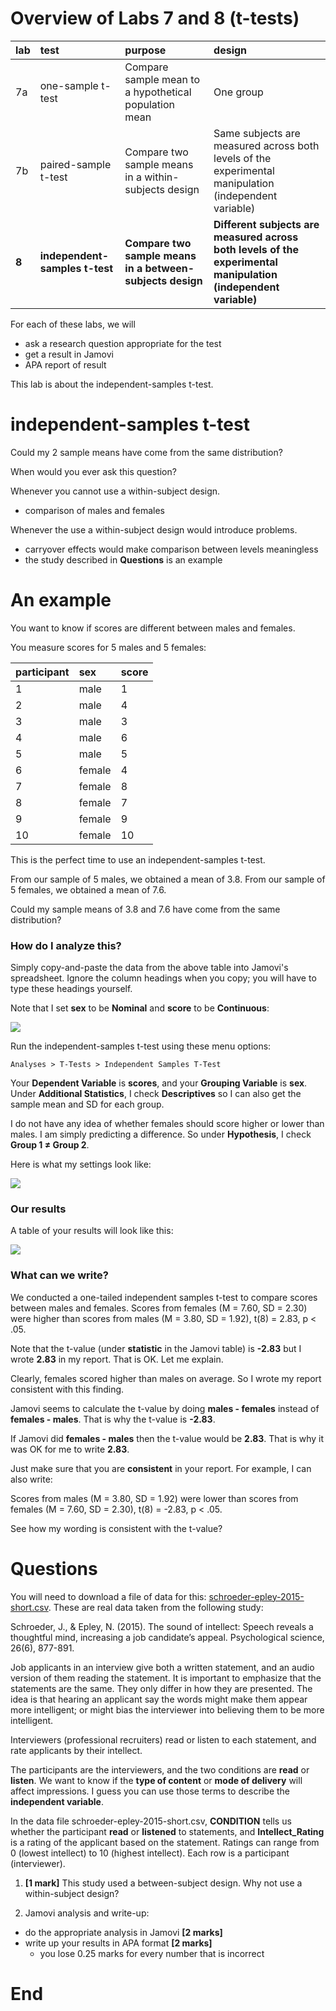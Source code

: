 # Overview of Labs 7 and 8 (t-tests)

| lab | test | purpose | design |
| :--- | :--- | :--- | :--- |
| 7a | one-sample t-test | Compare sample mean to a hypothetical population mean | One group |
| 7b | paired-sample t-test | Compare two sample means in a within-subjects design | Same subjects are measured across both levels of the experimental manipulation (independent variable) |
| **8** | **independent-samples t-test** | **Compare two sample means in a between-subjects design** | **Different subjects are measured across both levels of the experimental manipulation (independent variable)** |

For each of these labs, we will
- ask a research question appropriate for the test
- get a result in Jamovi
- APA report of result

This lab is about the independent-samples t-test.

# independent-samples t-test
>>
Could my 2 sample means have come from the same distribution?

When would you ever ask this question?

Whenever you cannot use a within-subject design.
- comparison of males and females

Whenever the use a within-subject design would introduce problems.
- carryover effects would make comparison between levels meaningless
- the study described in **Questions** is an example

# An example
You want to know if scores are different between males and females.

You measure scores for 5 males and 5 females:

| participant | sex    | score |
| :--         | :--    | :--   |
| 1           | male   | 1     |
| 2           | male   | 4     |
| 3           | male   | 3     |
| 4           | male   | 6     |
| 5           | male   | 5     |
| 6           | female | 4     |
| 7           | female | 8     |
| 8           | female | 7     |
| 9           | female | 9     |
| 10          | female | 10    |

This is the perfect time to use an independent-samples t-test.

From our sample of 5 males, we obtained a mean of 3.8.
From our sample of 5 females, we obtained a mean of 7.6.

>>
Could my sample means of 3.8 and 7.6 have come from the same distribution?

### How do I analyze this?
Simply copy-and-paste the data from the above table into Jamovi's spreadsheet. Ignore the column headings when you copy; you will have to type these headings yourself.

Note that I set **sex** to be **Nominal** and **score** to be **Continuous**:

![](/psy-466/assets/L8-fig-1.png)

Run the independent-samples t-test using these menu options:
```
Analyses > T-Tests > Independent Samples T-Test
```

Your **Dependent Variable** is **scores**, and your **Grouping Variable** is **sex**. Under **Additional Statistics**, I check **Descriptives** so I can also get the sample mean and SD for each group.

I do not have any idea of whether females should score higher or lower than males. I am simply predicting a difference. So under **Hypothesis**, I check **Group 1 ≠ Group 2**.

Here is what my settings look like:

![](/psy-466/assets/L8-fig-2.png)

### Our results
A table of your results will look like this:

![](/psy-466/assets/fig-3.png)

### What can we write?

>>
We conducted a one-tailed independent samples t-test to compare scores between males and females. Scores from females (M = 7.60, SD = 2.30) were higher than scores from males (M = 3.80, SD = 1.92), t(8) = 2.83, p < .05.

Note that the t-value (under **statistic** in the Jamovi table) is **-2.83** but I wrote **2.83** in my report. That is OK. Let me explain.

Clearly, females scored higher than males on average. So I wrote my report consistent with this finding.

Jamovi seems to calculate the t-value by doing **males - females** instead of **females - males**. That is why the t-value is **-2.83**.

If Jamovi did **females - males** then the t-value would be **2.83**.
That is why it was OK for me to write **2.83**.

Just make sure that you are **consistent** in your report. For example, I can also write:

>>
Scores from males (M = 3.80, SD = 1.92) were lower than scores from females (M = 7.60, SD = 2.30), t(8) = -2.83, p < .05.

See how my wording is consistent with the t-value?

# Questions
You will need to download a file of data for this: [schroeder-epley-2015-short.csv](/psy-466/data/schroeder-epley-2015-short.csv). These are real data taken from the following study:

>>
Schroeder, J., & Epley, N. (2015). The sound of intellect: Speech reveals a thoughtful mind, increasing a job candidate’s appeal. Psychological science, 26(6), 877-891.

Job applicants in an interview give both a written statement, and an audio version of them reading the statement. It is important to emphasize that the statements are the same. They only differ in how they are presented. The idea is that hearing an applicant say the words might make them appear more intelligent; or might bias the interviewer into believing them to be more intelligent.

Interviewers (professional recruiters) read or listen to each statement, and rate applicants by their intellect.

The participants are the interviewers, and the two conditions are **read** or **listen**. We want to know if the **type of content** or **mode of delivery** will affect impressions. I guess you can use those terms to describe the **independent variable**.

In the data file schroeder-epley-2015-short.csv, **CONDITION** tells us whether the participant **read** or **listened** to statements, and **Intellect_Rating** is a rating of the applicant based on the statement. Ratings can range from 0 (lowest intellect) to 10 (highest intellect). Each row is a participant (interviewer).

1. **[1 mark]**
This study used a between-subject design.
Why not use a within-subject design?

2. Jamovi analysis and write-up:

  - do the appropriate analysis in Jamovi **[2 marks]**
  - write up your results in APA format **[2 marks]**
    - you lose 0.25 marks for every number that is incorrect

# End
